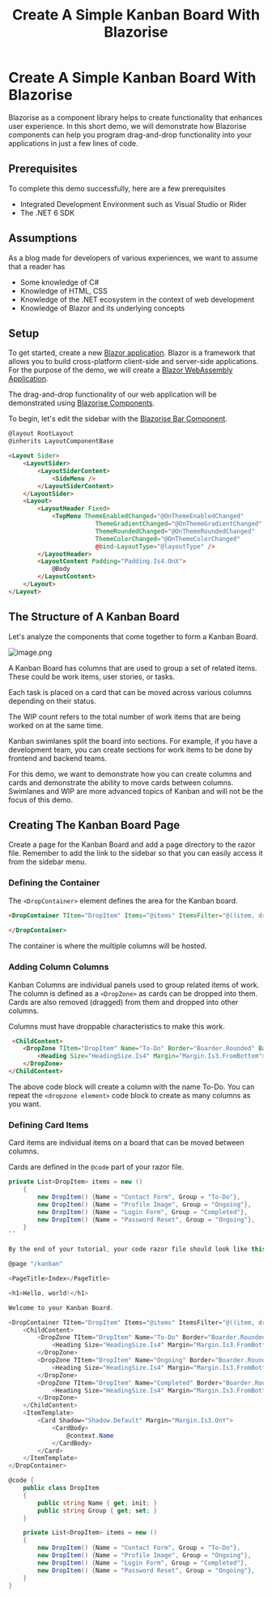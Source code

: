 ﻿---
title: Create A Simple Kanban Board With Blazorise
description: In the blog, we build a simple kanban board to demonstrate the drag-and-drop capabilities of Blazorise components 
permalink: /blog/create-a-simple-kanban-board-with-blazorise
canonical: /blog/create-a-simple-kanban-board-with-blazorise
image-url: /img/blog/2022-09-13/Create_A_Simple_Kanban_Board_With_Blazorise.png
image-text: Create a simple blazor drag and drop kanban board
author-name: James Amattey
author-image: james
posted-on: September 13th, 2022
read-time: 6 min
---

# Create A Simple Kanban Board With Blazorise

Blazorise as a component library helps to create functionality that enhances user experience. In this short demo, we will demonstrate how Blazorise components can help you program drag-and-drop functionality into your applications in just a few lines of code. 

## Prerequisites

To complete this demo successfully, here are a few prerequisites

- Integrated Development Environment such as Visual Studio or Rider
- The .NET 6 SDK

## Assumptions

As a blog made for developers of various experiences, we want to assume that a reader has

- Some knowledge of C#
- Knowledge of HTML, CSS
- Knowledge of the .NET ecosystem in the context of web development
- Knowledge of Blazor and its underlying concepts

## Setup

To get started, create a new [Blazor application](blog/create-a-blazor-application). Blazor is a framework that allows you to build cross-platform client-side and server-side applications. For the purpose of the demo, we will create a [Blazor WebAssembly Application](blog/what-is-blazor-wasm). 

The drag-and-drop functionality of our web application will be demonstrated using [Blazorise Components](docs/components/dragdrop).

To begin, let's edit the sidebar with the [Blazorise Bar Component](docs/components/bar). 

```html
@layout RootLayout
@inherits LayoutComponentBase

<Layout Sider>
    <LayoutSider>
        <LayoutSiderContent>
            <SideMenu />
        </LayoutSiderContent>
    </LayoutSider>
    <Layout>
        <LayoutHeader Fixed>
            <TopMenu ThemeEnabledChanged="@OnThemeEnabledChanged"
                        ThemeGradientChanged="@OnThemeGradientChanged"
                        ThemeRoundedChanged="@OnThemeRoundedChanged"
                        ThemeColorChanged="@OnThemeColorChanged"
                        @bind-LayoutType="@layoutType" />
        </LayoutHeader>
        <LayoutContent Padding="Padding.Is4.OnX">
            @Body
        </LayoutContent>
    </Layout>
</Layout>
 ```

## The Structure of A Kanban Board

Let's analyze the components that come together to form a Kanban Board. 

![image.png](https://cdn.hashnode.com/res/hashnode/image/upload/v1662979515435/SRMrlmJKi.png)

A Kanban Board has columns that are used to group a set of related items. These could be work items, user stories, or tasks. 

Each task is placed on a card that can be moved across various columns depending on their status.  

The WIP count refers to the total number of work items that are being worked on at the same time. 

Kanban swimlanes split the board into sections. For example, if you have a development team, you can create sections for work items to be done by frontend and backend teams. 

For this demo, we want to demonstrate how you can create columns and cards and demonstrate the ability to move cards between columns.
Swimlanes and WIP are more advanced topics of Kanban and will not be the focus of this demo. 


## Creating The Kanban Board Page

Create a page for the Kanban Board and add a page directory to the razor file. Remember to add the link to the sidebar so that you can easily access it from the sidebar menu. 

### Defining the Container

The `<DropContainer>` element defines the area for the Kanban board. 

```html
<DropContainer TItem="DropItem" Items="@items" ItemsFilter="@((item, dropZone) => item.Group == dropZone)" ItemDropped="@itemsDropped" Flex="Flex.Wrap.Grow.Is1">
   
</DropContainer>
```

The container is where the multiple columns will be hosted.

### Adding Column Columns

Kanban Columns are individual panels used to group related items of work. The column is defined as a `<DropZone>` as cards can be dropped into them. Cards are also removed (dragged) from them and dropped into other columns.

Columns must have droppable characteristics to make this work. 

```html
 <ChildContent>
    <DropZone TItem="DropItem" Name="To-Do" Border="Boarder.Rounded" Background="Background.Light" Padding="Padding.Is3" Margin="Margin.Is3" Flex="Flex.Grow.Is1">
        <Heading Size="HeadingSize.Is4" Margin="Margin.Is3.FromBottom">To Do</Heading>
    </DropZone>
</ChildContent>
```

The above code block will create a column with the name To-Do. You can repeat the `<dropzone element>` code block to create as many columns as you want.

### Defining Card Items
Card items are individual items on a board that can be moved between columns.

Cards are defined in the `@code` part of your razor file.

```csharp
private List<DropItem> items = new ()
    {
        new DropItem() {Name = "Contact Form", Group = "To-Do"},
        new DropItem() {Name = "Profile Image", Group = "Ongoing"},
        new DropItem() {Name = "Login Form", Group = "Completed"},
        new DropItem() {Name = "Password Reset", Group = "Ongoing"},
    }
``

By the end of your tutorial, your code razor file should look like this. 

@page "/kanban"

<PageTitle>Index</PageTitle>

<h1>Hello, world!</h1>

Welcome to your Kanban Board.

<DropContainer TItem="DropItem" Items="@items" ItemsFilter="@((item, dropZone) => item.Group == dropZone)" ItemDropped="@itemsDropped" Flex="Flex.Wrap.Grow.Is1">
    <ChildContent>
        <DropZone TItem="DropItem" Name="To-Do" Border="Boarder.Rounded" Background="Background.Light" Padding="Padding.Is3" Margin="Margin.Is3" Flex="Flex.Grow.Is1">
            <Heading Size="HeadingSize.Is4" Margin="Margin.Is3.FromBottom">To Do</Heading>
        </DropZone>
        <DropZone TItem="DropItem" Name="Ongoing" Border="Boarder.Rounded" Background="Background.Light" Padding="Padding.Is3" Margin="Margin.Is3" Flex="Flex.Grow.Is1">
            <Heading Size="HeadingSize.Is4" Margin="Margin.Is3.FromBottom">Ongoing</Heading>
        </DropZone>
        <DropZone TItem="DropItem" Name="Completed" Border="Boarder.Rounded" Background="Background.Light" Padding="Padding.Is3" Margin="Margin.Is3" Flex="Flex.Grow.Is1">
            <Heading Size="HeadingSize.Is4" Margin="Margin.Is3.FromBottom">Completed</Heading>
        </DropZone>
    </ChildContent>
    <ItemTemplate>
        <Card Shadow="Shadow.Default" Margin="Margin.Is3.OnY">
            <CardBody>
                @context.Name
            </CardBody>
        </Card>
    </ItemTemplate>
</DropContainer>

@code {
    public class DropItem
    {
        public string Name { get; init; }
        public string Group { get; set; }
    }

    private List<DropItem> items = new ()
    {
        new DropItem() {Name = "Contact Form", Group = "To-Do"},
        new DropItem() {Name = "Profile Image", Group = "Ongoing"},
        new DropItem() {Name = "Login Form", Group = "Completed"},
        new DropItem() {Name = "Password Reset", Group = "Ongoing"},
    }
}

